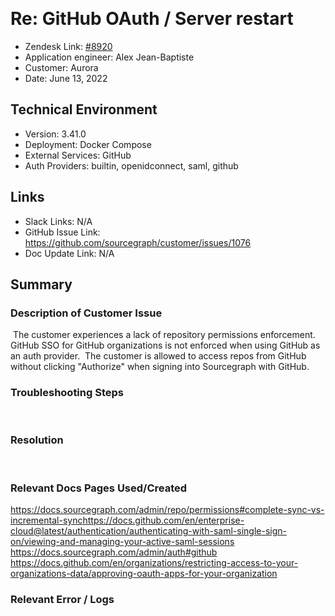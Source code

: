​
# Re: GitHub OAuth / Server restart <!-- Ticket Title  Hint: include keywords to make it searchable -->

- Zendesk Link: [#8920](https://sourcegraph.zendesk.com/agent/tickets/8920)
- Application engineer: Alex Jean-Baptiste
- Customer: Aurora <!-- Redact if this contains personally identifying information -->
- Date: June 13, 2022

<!-- Data populated from integration, speak to Ben Gordon or Michael Bali if not working -->
<!-- During Internal team trial, fill missing data manually (we are waiting for all data to sync) -->

## Technical Environment
- Version: ​3.41.0
- Deployment: Docker Compose 
- External Services: GitHub
- Auth Providers: builtin, openidconnect, saml, github


## Links
<!-- Data for application engineer manual entry -->
- Slack Links: N/A
- GitHub Issue Link: https://github.com/sourcegraph/customer/issues/1076
- Doc Update Link: N/A
​
## Summary
### Description of Customer Issue
​
The customer experiences a lack of repository permissions enforcement. GitHub SSO for GitHub organizations is not enforced when using GitHub as an auth provider.
​
The customer is allowed to access repos from GitHub without clicking "Authorize" when signing into Sourcegraph with GitHub.
​
​
​

### Troubleshooting Steps
​
### Resolution
​
### Relevant Docs Pages Used/Created
https://docs.sourcegraph.com/admin/repo/permissions#complete-sync-vs-incremental-sync
​
https://docs.github.com/en/enterprise-cloud@latest/authentication/authenticating-with-saml-single-sign-on/viewing-and-managing-your-active-saml-sessions
​
https://docs.sourcegraph.com/admin/auth#github
​
https://docs.github.com/en/organizations/restricting-access-to-your-organizations-data/approving-oauth-apps-for-your-organization
​
​
### Relevant Error / Logs
<!-- Please redact keys, tokens, and personal identifying information -->
​

<!-- Once complete, upload a copy to https://github.com/sourcegraph/support-tools-internal/tree/main/resolved-tickets as a .md file -->
<!-- Name the file 8920.md -->
